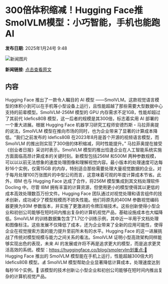 # 300倍体积缩减！​Hugging Face推SmolVLM模型：小巧智能，手机也能跑AI

**发布日期**: 2025年1月24号 9:48

![新闻图片](https://upload.chinaz.com/2025/0124/6387330889130533382236674.png)

**新闻链接**: [点击查看原文](https://www.aibase.com/zh/news/14975)

## 内容

Hugging Face 推出了一款令人瞩目的 AI 模型 ——SmolVLM。这款视觉语言模型的体积小到可以在手机等小型设备上运行，且性能超越了那些需要大型数据中心支持的前辈模型。SmolVLM-256M 模型的 GPU 内存需求不足1GB，性能却超过了其前代 Idefics80B 模型，这一后者的规模是其300倍，标志着实用 AI 部署的一个重大进展。根据 Hugging Face 机器学习研究工程师安德烈斯・马拉菲奥提的说法，SmolVLM 模型在推向市场的同时，也为企业带来了显著的计算成本降低。“我们之前发布的 Idefics80B 在2023年8月是首个开源的视频语言模型，而 SmolVLM 的推出则实现了300倍的体积缩减，同时性能提升。” 马拉菲奥提在接受《创业者日报》采访时表示。SmolVLM 模型的推出恰逢企业在人工智能系统实施方面面临高昂计算成本的关键时刻。新模型包括256M 和500M 两种参数规模，可以以以前无法想象的速度处理图像和理解视觉内容。最小版本的处理速度可达每秒16个实例，仅需15GB 的内存，特别适合那些需要处理大量视觉数据的企业。对于每月处理100万张图片的中型公司而言，这意味着可观的年度计算成本节省。此外，IBM 也与 Hugging Face 达成了合作，将256M 模型集成到其文档处理软件 Docling 中。尽管 IBM 拥有丰富的计算资源，但使用更小的模型使得其以更低的成本高效处理数百万份文件。Hugging Face 团队通过对视觉处理和语言组件的技术创新，成功减少了模型规模而不损失性能。他们将原先的400M 参数视觉编码器更换为93M 参数版本，并实施了更激进的令牌压缩技术。这些创新使得小型企业和初创公司能够在短时间内推出复杂的计算机视觉产品，基础设施成本也大幅降低。SmolVLM 的训练数据集包含了1.7亿个训练示例，其中近一半用于文档处理和图像标注。这些发展不仅降低了成本，还为企业带来了全新的应用可能性，使得企业在视觉搜索方面的能力提升至前所未有的水平。Hugging Face 的这一进展挑战了传统对模型规模与能力之间关系的看法。SmolVLM 证明小型高效架构同样能够实现出色的表现，未来 AI 的发展或许将不再是追求更大的模型，而是追求更灵活高效的系统。模型：https://huggingface.co/blog/smolervlm划重点:🌟 Hugging Face 推出的 SmolVLM 模型能在手机上运行，性能超越300倍大的 Idefics80B 模型。💰 SmolVLM 模型帮助企业显著降低计算成本，处理速度达到每秒16个实例。🚀 该模型的技术创新让小型企业和初创公司能够在短时间内推出复杂的计算机视觉产品。
